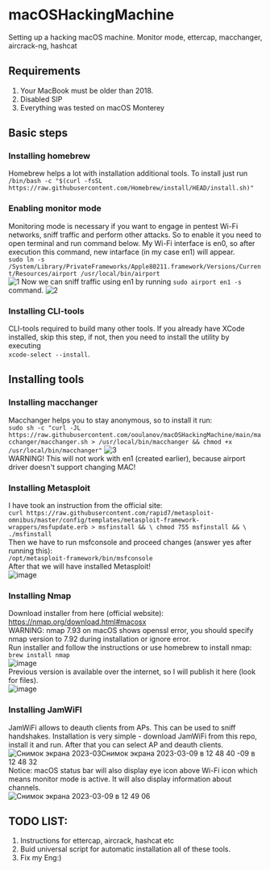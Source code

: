 # macOSHackingMachine
Setting up a hacking macOS machine. Monitor mode, ettercap, macchanger, aircrack-ng, hashcat

## Requirements
1. Your MacBook must be older than 2018.
2. Disabled SIP
3. Everything was tested on macOS Monterey

## Basic steps
### Installing homebrew
Homebrew helps a lot with installation additional tools. To install just run\
`/bin/bash -c "$(curl -fsSL https://raw.githubusercontent.com/Homebrew/install/HEAD/install.sh)"`
### Enabling monitor mode
Monitoring mode is necessary if you want to engage in pentest Wi-Fi networks, sniff traffic and perform other attacks. So to enable it you need to open terminal and run command below. My Wi-Fi interface is en0, so after execution this command, new intarface (in my case en1) will appear.\
`
sudo ln -s /System/Library/PrivateFrameworks/Apple80211.framework/Versions/Current/Resources/airport /usr/local/bin/airport
`\
![1](https://user-images.githubusercontent.com/127116376/223937088-980292ea-bf55-4c12-8452-994e51f23c05.png)
Now we can sniff traffic using en1 by running `sudo airport en1 -s` command.
![2](https://user-images.githubusercontent.com/127116376/223939358-fd81447d-1213-45b0-8e81-748cc87b8fd1.png)
### Installing CLI-tools
CLI-tools required to build many other tools. If you already have XCode installed, skip this step, if not, then you need to install the utility by executing\
`xcode-select --install`.
## Installing tools
### Installing macchanger
Macchanger helps you to stay anonymous, so to install it run:\
`sudo sh -c "curl -JL https://raw.githubusercontent.com/ooulanov/macOSHackingMachine/main/macchanger/macchanger.sh > /usr/local/bin/macchanger && chmod +x /usr/local/bin/macchanger"`
![3](https://user-images.githubusercontent.com/127116376/223948495-2e050a21-d552-41ea-a833-83f3f24015de.png)\
WARNING! This will not work with en1 (created earlier), because airport driver doesn't support changing MAC!
### Installing Metasploit
I have took an instruction from the official site:\
`curl https://raw.githubusercontent.com/rapid7/metasploit-omnibus/master/config/templates/metasploit-framework-wrappers/msfupdate.erb > msfinstall && \
  chmod 755 msfinstall && \
  ./msfinstall`\
Then we have to run msfconsole and proceed changes (answer yes after running this):\
`/opt/metasploit-framework/bin/msfconsole`\
After that we will have installed Metasploit!\
![image](https://user-images.githubusercontent.com/127116376/223950538-f2a37d51-3393-40eb-88d1-0825c2eab03b.png)
### Installing Nmap
Download installer from here (official website): https://nmap.org/download.html#macosx \
WARNING: nmap 7.93 on macOS shows openssl error, you should specify nmap version to 7.92 during installation or ignore error.\
Run installer and follow the instructions or use homebrew to install nmap:\
`brew install nmap`\
![image](https://user-images.githubusercontent.com/127116376/223960989-87cf1167-a3dd-441d-867e-0cfe9372eb0e.png)\
Previous version is available over the internet, so I will publish it here (look for files).\
![image](https://user-images.githubusercontent.com/127116376/223968535-920737e3-87a8-4015-84e3-3f3d1dd26869.png)
### Installing JamWiFI
JamWiFi allows to deauth clients from APs. This can be used to sniff handshakes. Installation is very simple - download JamWiFi from this repo, install it and run. After that you can select AP and deauth clients.\
![Снимок экрана 2023-03![Снимок экрана 2023-03-09 в 12 48 40](https://user-images.githubusercontent.com/127116376/223984992-ea01d3c4-8cc9-41ec-b2c6-59cb6af32f4d.png)
-09 в 12 48 32](https://user-images.githubusercontent.com/127116376/223984852-b7a6fb38-9c06-4586-a8aa-004ad07b8dff.png)\
Notice: macOS status bar will also display eye icon above Wi-Fi icon which means monitor mode is active. It will also display information about channels.\
![Снимок экрана 2023-03-09 в 12 49 06](https://user-images.githubusercontent.com/127116376/223985342-ca5dfef3-811d-44ec-876d-47df9fb92836.png)
## TODO LIST:
1. Instructions for ettercap, aircrack, hashcat etc
2. Buid universal script for automatic installation all of these tools.
3. Fix my Eng:)
